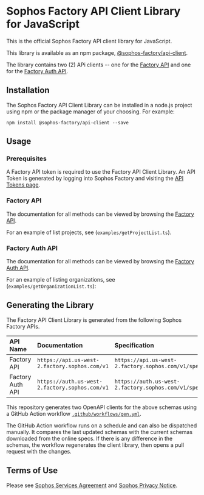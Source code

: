 # Sophos Factory API Client Library for JavaScript

This is the official Sophos Factory API client library for JavaScript.

This library is available as an npm package, [@sophos-factory/api-client](https://www.npmjs.com/package/@sophos-factory/api-client).

The library contains two (2) APi clients -- one for the [Factory API](https://api.us-west-2.factory.sophos.com/v1) and one for the [Factory Auth API](https://auth.us-west-2.factory.sophos.com/v1).

## Installation

The Sophos Factory API Client Library can be installed in a node.js project using npm or the package manager of your choosing. For example:

```shell
npm install @sophos-factory/api-client --save
```

## Usage

### Prerequisites

A Factory API token is required to use the Factory API Client Library. An API Token is generated by logging into Sophos Factory and visiting the [API Tokens page](https://app.us-west-2.factory.sophos.com/user/tokens).

### Factory API

The documentation for all methods can be viewed by browsing the [Factory API](https://api.us-west-2.factory.sophos.com/v1/).

For an example of list projects, see (`examples/getProjectList.ts`).

### Factory Auth API

The documentation for all methods can be viewed by browsing the [Factory Auth API](https://auth.us-west-2.factory.sophos.com/v1/).

For an example of listing organizations, see (`examples/getOrganizationList.ts`):

## Generating the Library

The Factory API Client Library is generated from the following Sophos Factory APIs.

| API Name         | Documentation                                  | Specification                                       | Schema File                              |
| :--------------- | :--------------------------------------------  | :-------------------------------------------------  | :-------------------------------         |
| Factory API      | `https://api.us-west-2.factory.sophos.com/v1`  | `https://api.us-west-2.factory.sophos.com/v1/spec`  | [`spec/api.json`](spec/api.json)         |
| Factory Auth API | `https://auth.us-west-2.factory.sophos.com/v1` | `https://auth.us-west-2.factory.sophos.com/v1/spec` | [`spec/authApi.json`](spec/authApi.json) |

This repository generates two OpenAPI clients for the above schemas using a GitHub Action workflow [`.github/workflows/gen.yml`](.github/workflows/gen.yml).

The GitHub Action workflow runs on a schedule and can also be dispatched manually. It compares the last updated schemas with the current schemas downloaded
from the online specs. If there is any difference in the schemas, the workflow regenerates the client library, then opens a pull request with the changes.

## Terms of Use

Please see [Sophos Services Agreement](https://www.sophos.com/en-us/legal/sophos-services-agreement.aspx) and [Sophos Privacy Notice](https://www.sophos.com/en-us/legal/sophos-group-privacy-notice.aspx).
